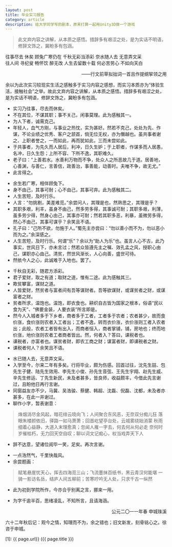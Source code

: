 ```yaml
---
layout: post
title: 毕业实习报告
category: article
description: 给大学同学写的剧本，原来打算一起用Unity3D做一个游戏
---
```


<blockquote>此文弃内容之讲解，从本质之感悟。措辞多有艰涩之处，是为实话不明语，修辞文饰之，冀盼多有包涵。</blockquote>

往事尽去 休矣 顾兔广寒仍在 千秋无彩当添彩 奈水随人去 无意弄文采  
往人间 寻纪叟 畅怀饮 醉无改 人生去留数十载 何必苦劳心 不如向天白  
<p align="right">——行文前草拟拙词一首且作提纲挈领之用</p>
余以为此次实习较现实生活之感触多于实习内容之感想，而实习本质亦为“体验生活，接触社会”之举。故此文弃内容之讲解，从本质之感悟。措辞多有艰涩之处，是为实话不明语，修辞文饰之，冀盼多有包涵。  
<ul>
	<li>实习乃往事，尽去而休矣。</li>
	<li>不在其位，不谋其职；事不关己，闲事莫理。此为感触其一。</li>
	<li>为人下者，诚需克己。</li>
	<li>年轻人，血气方刚，与事业之热忱，实为甚好。然若不克己，处处为先、作谋，不论业绩之优秀、客户之颔首，倘无位无权，亦为僭越也。虽共事者谢之、上职者誉之，一而如此，再而犹如此，三而未尝如此。</li>
	<li>于共事者，为先久而人居后，利冲，日久生妒；于上职者，作谋多而人居愚，名冲，日久生怨；上所不容、下所不逸，其职难久。</li>
	<li>老子曰：“上善若水。水善利万物而不争，处众人之所恶故几于道。居善地，心善渊，与善仁，言善信，政善治，事善能，动善时。夫唯不争，故无尤。”</li>
	<li>此言得之。</li>
</ul>
<ul>
	<li>余生若广寒，相伴顾兔下。</li>
	<li>身不由己，其事可耐；心不由己，其事可弃。此为感触其二。</li>
	<li>人生苦短，及时行乐。</li>
	<li>人言：“勿挑剔，美差难觅。”余尝问人，其理是也，然熟思之，其理是乎？</li>
	<li>其职多艰，利丰，虽身不由己，然多劳多得，其事诚可耐；其职多艰，利薄，虽多劳少得，然身心由己，其事亦可耐；然若其职多恶，利暴，虽微劳多得，然心不由己，其事可谋乎？余笑且不语。</li>
	<li>孔子曰：“己所不欲，勿施于人。”蜀先主亦尝曰：“勿以善小而不为，勿以恶小而为之。”余深感之。</li>
	<li>人生苦短，及时行乐。何谓“乐”？余以为“助人为乐”也。虽言人心不古，此乃事实，世风日下，亦未言过；然若众皆遵先主之嘱、效孔孟之风，授职心由己，谋职亦心由己。清贫，然世风渐长，人心向善，盛世可待。</li>
	<li>然依今人之心，此诚难于入地也。罢了。</li>
</ul>
<ul>
	<li>千秋自无彩，随君方添彩。</li>
	<li>君子爱财，取之有道；取财之道，惟有二途。此为感触其三。</li>
	<li>欺贫攀富，谋财之道。</li>
	<li>人皆爱财，然贫者与富者间有吾等谋财者。吾等欲谋财，或谋贫者之财，或谋富者之财。</li>
	<li>贫者所求，温饱也。温饱，即衣食也。耕织自古皆为国家之根本，俗语“民以食为天”、“佛要金装，人要衣装”所言即是。</li>
	<li>然今人入城者多于下乡者，商者多于工者，工者多于农者；农者甚少，故而食价涨，食价涨则农者入工者出；工者不逸，转而衣价涨，衣价涨则工者入农者出；此般，农者工者皆有出入，而商者恒入，商者掌铺，铺，房地也；终而地价涨，地价涨则农者工者商者皆出。然，何者入？答曰，课税者也。</li>
	<li>课税者，亦富者也。谋贫者财，即农工商之财；谋富者财，即课税者之财。</li>
	<li>课税者何人？余笑且不语。</li>
</ul>
<ul>
	<li>水已随人去，无意弄文采。</li>
	<li>入学至今，尔来二年有多矣。行将毕业，颇为伤感。回首过往，沈先生喆、包先生子健、陆先生效用、李先生小俊、孙先生音弦、王先生宇翔、赵先生威、辛先生修运、丁先生新民，未及者甚多，皆良师，收益颇丰，今借此先言谢过，且盼他日再行言谢。</li>
	<li>同窗益友亦不少，马冀、吴浩骏、蔡健、韩超、沈磊、倪磊、沈都，未及者亦甚多，在此一并谢过。</li>
	<li>聊作小字，暂表谢意：</li>
</ul>
<blockquote>烽烟消尽金风起，暗花绯云晓向飞；人间聚合东风恶，无奈双分痴儿狂
落眼朱楼颜依旧，驿路一如马萧萧；回首屹望亭台处，云城雾绕始消蒙
秋雨细着心益静，大道入末理愈真；忽闻人雁一字去，何去何从何必走
奈何时岁催枯朽，无力回天空自叹；聊以词文记痴心，权当戏弄天下人</blockquote>
<ul>
	<li>辞不达意，望诸位阅毕一笑，足矣。再次言谢。</li>
</ul>
<ul>
	<li>一点浩然气，千里快哉风。</li>
	<li>余尝题画：</li>
</ul>
<blockquote>赋笔悬崖忧天心，挥去四海觅三山；飞流墨抹百纸书，黑云青汉何能堪
一骑一影访名岳，结庐人间五柳前；苦寒咛吟无人处，只求千古一纵然</blockquote>
<ul>
	<li>此为初到学院所作，今亦合乎别离之言，挪来一用。</li>
</ul>
<ul>
	<li>为字千逾半百，思绪凌乱，不知所言，且请海涵。</li>
</ul>
<p align="right">公元二〇一一年春
申城珠溪</p>
<p align="left">六十二年秋后记：观今之情，知理而不为，余之错也；旧文新发，刻骨铭心之。徐咨于申城。</p>




[Shy07]:    http://git.shy07.com  "Shy07"
[1]:    {{ page.url}}  ({{ page.title }})
